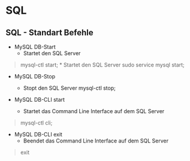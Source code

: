 # SQL

## SQL - Standart Befehle

* MySQL DB-Start
    * Startet den SQL Server
> mysql-ctl start;
    * Startet den SQL Server
> sudo service mysql start;

* MySQL DB-Stop
    * Stopt den SQL Server
mysql-ctl stop;

* MySQL DB-CLI start
    * Startet das Command Line Interface auf dem SQL Server
> mysql-ctl cli;

* MySQL DB-CLI exit
    * Beendet das Command Line Interface auf dem SQL Server
> exit
